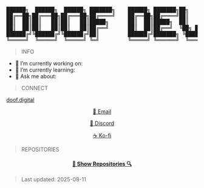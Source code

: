 <pre>
██████╗  ██████╗  ██████╗ ███████╗    ██████╗ ███████╗██╗   ██╗
██╔══██╗██╔═══██╗██╔═══██╗██╔════╝    ██╔══██╗██╔════╝██║   ██║
██║  ██║██║   ██║██║   ██║█████╗      ██║  ██║█████╗  ██║   ██║
██║  ██║██║   ██║██║   ██║██╔══╝      ██║  ██║██╔══╝  ╚██╗ ██╔╝
██████╔╝╚██████╔╝╚██████╔╝██║         ██████╔╝███████╗ ╚████╔╝
╚═════╝  ╚═════╝  ╚═════╝ ╚═╝         ╚═════╝ ╚══════╝  ╚═══╝
</pre>

> INFO
- 🔭 I’m currently working on: 
- 🌱 I’m currently learning: 
- 💬 Ask me about: 

> CONNECT

<a href="http://doof.digital/">doof.digital</a>

<p align="center">
<a href="mailto:isaacjohnson.dev@gmail.com">📨 Email</a>
  
<p align="center">
<a href="https://discordapp.com/users/448598131412566037">🔵 Discord</a>

<p align="center">
<a href="https://ko-fi.com/G2G0MUJ3W">☕ Ko-fi</a>


> REPOSITORIES
<h4 align="center"><a href="https://github.com/doof-dev?tab=repositories" title="Show Repositories">🔎 Show Repositories 🔍</a></h4>



</p>

> Last updated: 2025-08-11
